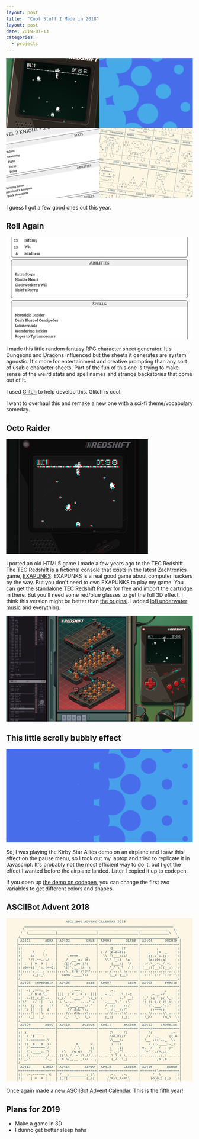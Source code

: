 ```yaml
---
layout: post
title:  "Cool Stuff I Made in 2018"
layout: post
date: 2019-01-13
categories:
  - projects
---
```


![](/i/2018-collage.jpg)

I guess I got a few good ones out this year.

## Roll Again

[![Roll Again](/i/roll-again.png)](https://roll-again.glitch.me/)

I made this little random fantasy RPG character sheet generator. It's Dungeons and Dragons influenced but the sheets it generates are system agnostic. It's more for entertainment and creative prompting than any sort of usable character sheets. Part of the fun of this one is trying to make sense of the weird stats and spell names and strange backstories that come out of it.

I used [Glitch](https://glitch.com/) to help develop this. Glitch is cool.

I want to overhaul this and remake a new one with a sci-fi theme/vocabulary someday.

## Octo Raider

[![Octo Raider](/i/octoraider-3d.gif)](/i/projects/octo-raider.png)

I ported an old HTML5 game I made a few years ago to the TEC Redshift. The TEC Redshift is a fictional console that exists in the latest Zachtronics game, [EXAPUNKS](http://www.zachtronics.com/exapunks/). EXAPUNKS is a real good game about computer hackers by the way. But you don't need to own EXAPUNKS to play my game. You can get the standalone [TEC Redshift Player](https://store.steampowered.com/app/948420/EXAPUNKS_TEC_Redshift_Player/) for free and import [the cartridge](/i/projects/octo-raider.png) in there. But you'll need some red/blue glasses to get the full 3D effect. I think this version might be better than [the original](https://walsh9.github.io/secret-treasure-of-the-octopuses/). I added [lofi underwater music](https://soundcloud.com/walsh9/octo-raider) and everything.

![Octo Raider was developed by programming little robots with an Assembly-like language](/i/octoraider-dev.png)

## This little scrolly bubbly effect

[![Scrolly Bubbly Effect](/i/bubbles.gif)](https://codepen.io/walsh9/pen/ZxbpOe/)

So, I was playing the Kirby Star Allies demo on an airplane and I saw this effect on the pause menu, so I took out my laptop and tried to replicate it in Javascript. It's probably not the most 
efficient way to do it, but I got the effect I wanted before the airplane landed. Later I copied it up to codepen.

If you open up [the demo on codepen](https://codepen.io/walsh9/pen/ZxbpOe/), you can change the first two variables to get different colors and shapes.

## ASCIIBot Advent 2018

[![ASCIIBot Advent Calendar 2018](/i/2018-asciibots.png)](http://asciibotics.org/projects/advent2018/)

Once again made a new [ASCIIBot Advent Calendar](http://asciibotics.org/projects/advent2018/). This is the fifth year!

## Plans for 2019
- Make a game in 3D
- I dunno get better sleep haha

